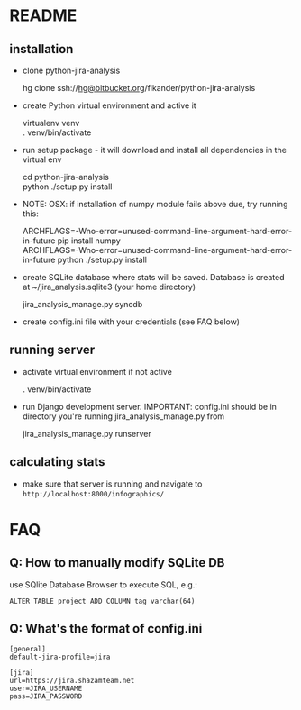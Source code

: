 README
==================

installation
------------------

* clone python-jira-analysis

    hg clone ssh://hg@bitbucket.org/fikander/python-jira-analysis

* create Python virtual environment and active it

    virtualenv venv    
    . venv/bin/activate    

* run setup package - it will download and install all dependencies in the virtual env

    cd python-jira-analysis    
    python ./setup.py install    

* NOTE: OSX: if installation of numpy module fails above due, try running this:

    ARCHFLAGS=-Wno-error=unused-command-line-argument-hard-error-in-future pip install numpy    
    ARCHFLAGS=-Wno-error=unused-command-line-argument-hard-error-in-future python ./setup.py install    

* create SQLite database where stats will be saved. Database is created at ~/jira_analysis.sqlite3 (your home directory)

    jira_analysis_manage.py syncdb

* create config.ini file with your credentials (see FAQ below)

running server
-----------------

* activate virtual environment if not active

    . venv/bin/activate  

* run Django development server. IMPORTANT: config.ini should be in directory you're running jira_analysis_manage.py from

    jira_analysis_manage.py runserver

calculating stats
------------------

* make sure that server is running and navigate to `http://localhost:8000/infographics/`

FAQ
====

Q: How to manually modify SQLite DB
-----------------
use SQlite Database Browser to execute SQL, e.g.:

`ALTER TABLE project ADD COLUMN tag varchar(64)`

Q: What's the format of config.ini
------------------
    [general]
    default-jira-profile=jira

    [jira]
    url=https://jira.shazamteam.net
    user=JIRA_USERNAME
    pass=JIRA_PASSWORD
